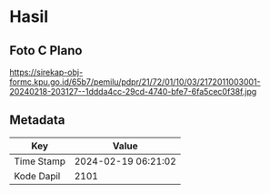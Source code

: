 # Hasil

## Foto C Plano

https://sirekap-obj-formc.kpu.go.id/65b7/pemilu/pdpr/21/72/01/10/03/2172011003001-20240218-203127--1ddda4cc-29cd-4740-bfe7-6fa5cec0f38f.jpg


## Metadata

| Key        | Value               |
| ---------- | ------------------- |
| Time Stamp | 2024-02-19 06:21:02 |
| Kode Dapil | 2101                |




